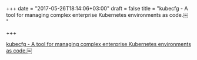 +++
date = "2017-05-26T18:14:06+03:00"
draft = false
title = "kubecfg - A tool for managing complex enterprise Kubernetes environments as code.￼ "

+++

<p><a href="https://t.co/1YvPoZDx6G">kubecfg - A tool for managing complex enterprise Kubernetes environments as code.￼ </a></p>
